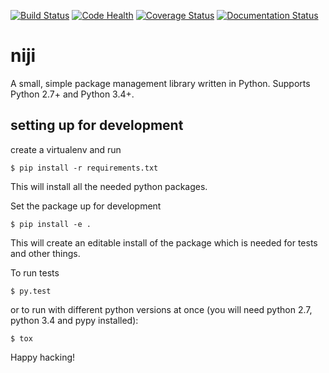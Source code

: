 
[![Build Status](https://travis-ci.org/abbec/niji.svg)](https://travis-ci.org/abbec/niji)
[![Code Health](https://landscape.io/github/abbec/niji/master/landscape.svg?style=flat)](https://landscape.io/github/abbec/niji/master)
[![Coverage Status](https://coveralls.io/repos/abbec/niji/badge.svg)](https://coveralls.io/r/abbec/niji)
[![Documentation Status](https://readthedocs.org/projects/niji/badge/?version=latest)](https://readthedocs.org/projects/niji/?badge=latest)

# niji
A small, simple package management library written in Python. Supports Python 2.7+ and Python 3.4+.

## setting up for development

create a virtualenv and run

	$ pip install -r requirements.txt

This will install all the needed python packages.

Set the package up for development

	$ pip install -e .

This will create an editable install of the package which is needed for tests and other things.

To run tests

	$ py.test

or to run with different python versions at once (you will need python 2.7, python 3.4 and pypy installed):

	$ tox

Happy hacking!
